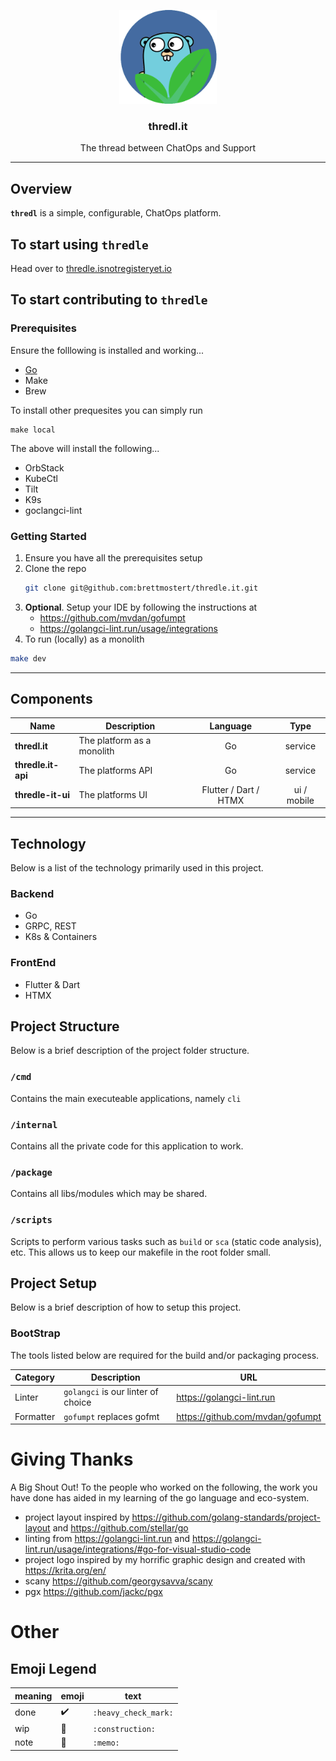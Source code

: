 <p align="center">
  <img alt="golangci-lint logo" src="static/images/logo.png" height="150" />
  <h3 align="center">thredl.it</h3>
  <p align="center">The thread between ChatOps and Support</p>
</p>
<a name="readme-top"></a>

---

## Overview

**`thredl`** is a simple, configurable, ChatOps platform.

## To start using `thredle`

Head over to [thredle.isnotregisteryet.io](http://sorry)

## To start contributing to `thredle`
### Prerequisites

Ensure the folllowing is installed and working...

- [Go](https://go.dev/doc/install)
- Make
- Brew

To install other prequesites you can simply run

```
make local
```

The above will install the following...

- OrbStack
- KubeCtl
- Tilt
- K9s
- goclangci-lint

### Getting Started

1. Ensure you have all the prerequisites setup
2. Clone the repo
    ```sh
    git clone git@github.com:brettmostert/thredle.it.git
    ```
3. **Optional**. Setup your IDE by following the instructions at
    - https://github.com/mvdan/gofumpt
    - https://golangci-lint.run/usage/integrations
4. To run (locally) as a monolith
```sh
make dev
```
---

## Components

| Name          | Description          |    Language    |    Type     |
| ------------- | -------------------- | :------------: | :---------: |
| **thredl.it** | The platform as a monolith   |       Go       |     service     |
| **thredle.it-api**     | The platforms API |       Go       |   service   |
| **thredle-it-ui** | The platforms UI | Flutter / Dart / HTMX | ui / mobile |

---

## Technology

Below is a list of the technology primarily used in this project.

### Backend

- Go
- GRPC, REST
- K8s & Containers

### FrontEnd

- Flutter & Dart
- HTMX

## Project Structure

Below is a brief description of the project folder structure.

### `/cmd`

Contains the main executeable applications, namely `cli`

### `/internal`

Contains all the private code for this application to work.

### `/package`

Contains all libs/modules which may be shared.

### `/scripts`

Scripts to perform various tasks such as `build` or `sca` (static code analysis), etc. This allows us to keep our makefile in the root folder small.

## Project Setup

Below is a brief description of how to setup this project.

### BootStrap

The tools listed below are required for the build and/or packaging process.

| Category | Description                        | URL                       |
| -------- | ---------------------------------- | ------------------------- |
| Linter   | `golangci` is our linter of choice | https://golangci-lint.run |
| Formatter| `gofumpt` replaces gofmt           | https://github.com/mvdan/gofumpt |

# Giving Thanks

A Big Shout Out! To the people who worked on the following, the work you have done has aided in my learning of the go language and eco-system.

- project layout inspired by <https://github.com/golang-standards/project-layout> and <https://github.com/stellar/go>
- linting from <https://golangci-lint.run> and <https://golangci-lint.run/usage/integrations/#go-for-visual-studio-code>
- project logo inspired by my horrific graphic design and created with <https://krita.org/en/>
- scany <https://github.com/georgysavva/scany>
- pgx <https://github.com/jackc/pgx>

# Other

## Emoji Legend

| meaning | emoji              | text                 |
| ------- | ------------------ | -------------------- |
| done    | :heavy_check_mark: | `:heavy_check_mark:` |
| wip     | :construction:     | `:construction:`     |
| note    | :memo:             | `:memo:`             |
